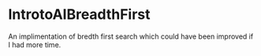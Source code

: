# IntrotoAIBreadthFirst

An implimentation of bredth first search which could have been improved if I had more time. 
